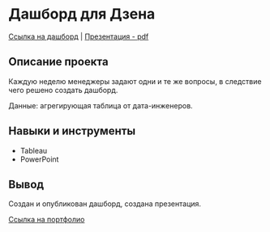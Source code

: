 # Дашборд для Дзена

[Ссылка на дашборд](https://public.tableau.com/app/profile/sergei.fomichev/viz/Dzen_dash_v_1/Dashboard1?publish=yes)  |  [Презентация - pdf](https://github.com/F-Sergei/Portfolio_yandex_practicum_-_data_analyst/blob/main/08.%20Дашборд/Дашборд%20для%20Дзена.pdf)

## Описание проекта

Каждую неделю менеджеры задают одни и те же вопросы, в следствие чего решено создать дашборд. 

Данные: агрегирующая таблица от дата-инженеров. 

## Навыки и инструменты

- Tableau
- PowerPoint


## Вывод

Создан и опубликован дашборд, создана презентация.

[Ссылка на портфолио](https://github.com/F-Sergei/Portfolio_for_data_analyst/tree/main)